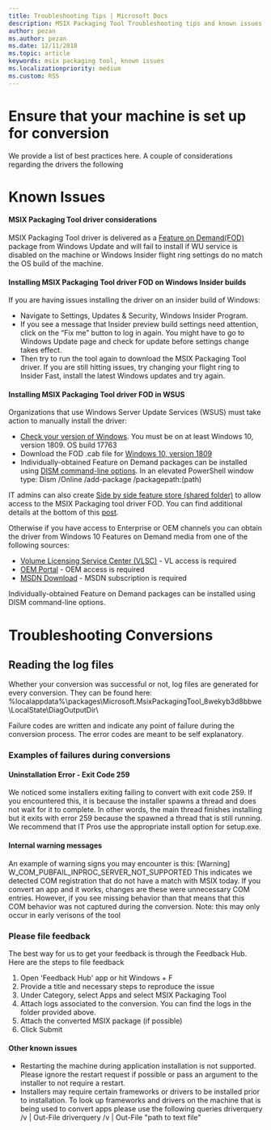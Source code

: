 ```yaml
---
title: Troubleshooting Tips | Microsoft Docs
description: MSIX Packaging Tool Troubleshooting tips and known issues 
author: pezan
ms.author: pezan
ms.date: 12/11/2018
ms.topic: article
keywords: msix packaging tool, known issues
ms.localizationpriority: medium
ms.custom: RS5
---
```

# Ensure that your machine is set up for conversion 
We provide a list of best practices here. A couple of considerations regarding the drivers the following

# Known Issues
#### MSIX Packaging Tool driver considerations
MSIX Packaging Tool driver is delivered as a [Feature on Demand(FOD)](https://docs.microsoft.com/en-us/windows-hardware/manufacture/desktop/features-on-demand-v2--capabilities) package from Windows Update and will fail to install if WU service is disabled on the machine or Windows Insider flight ring settings do no match the OS build of the machine. 

#### Installing MSIX Packaging Tool driver FOD on Windows Insider builds
If you are having issues installing the driver on an insider build of Windows:
- Navigate to Settings, Updates & Security, Windows Insider Program.
- If you see a message that Insider preview build settings need attention, click on the “Fix me” button to log in again. You might have to go to Windows Update page and check for update before settings change takes effect. 
- Then try to run the tool again to download the MSIX Packaging Tool driver. If you are still hitting issues, try changing your flight ring to Insider Fast, install the latest Windows updates and try again.

#### Installing MSIX Packaging Tool driver FOD in WSUS
Organizations that use Windows Server Update Services (WSUS) must take action to manually install the driver:
- [Check your version of Windows](https://support.microsoft.com/en-us/help/13443/windows-which-operating-system). You must be on at least Windows 10, version 1809. OS build 17763 
- Download the FOD .cab file for [Windows 10, version 1809](https://download.microsoft.com/download/8/4/3/8436215A-42DB-4FD2-966D-60D436D6EEFC/Msix-PackagingTool-Driver-Package~31bf3856ad364e35~amd64~~.cab)
- Individually-obtained Feature on Demand packages can be installed using [DISM command-line options](https://docs.microsoft.com/en-us/windows-hardware/manufacture/desktop/dism-operating-system-package-servicing-command-line-options). In an elevated PowerShell window type: Dism /Online /add-package /packagepath:(path) 

IT admins can also create [Side by side feature store (shared folder)](https://docs.microsoft.com/en-us/previous-versions/windows/it-pro/windows-server-2012-R2-and-2012/jj127275(v=ws.11)) to allow access to the MSIX Packaging tool driver FOD. You can find additional details at the bottom of this [post](https://techcommunity.microsoft.com/t5/Windows-IT-Pro-Blog/Language-pack-acquisition-and-retention-for-enterprise-devices/ba-p/275404).

Otherwise if you have access to Enterprise or OEM channels you can obtain the driver from Windows 10 Features on Demand media from one of the following sources:
- [Volume Licensing Service Center (VLSC)](https://www.microsoft.com/Licensing/servicecenter/default.aspx) - VL access is required
- [OEM Portal](https://www.microsoftoem.com) - OEM access is required
- [MSDN Download](https://my.visualstudio.com/Downloads/Featured) - MSDN subscription is required

Individually-obtained Feature on Demand packages can be installed using DISM command-line options.

# Troubleshooting Conversions
## Reading the log files 
Whether your conversion was successful or not, log files are generated for every conversion. They can be found here: 
%localappdata%\packages\Microsoft.MsixPackagingTool_8wekyb3d8bbwe\LocalState\DiagOutputDir\

Failure codes are written and indicate any point of failure during the conversion process. The error codes are meant to be self explanatory. 

### Examples of failures during conversions 
#### Uninstallation Error - Exit Code 259
We noticed some installers exiting failing to convert with exit code 259. If you encountered this, it is because the installer spawns a thread and does not wait for it to complete. In other words, the main thread finishes installing but it exits with error 259 because the spawned a thread that is still running. We recommend that IT Pros use the appropriate install option for setup.exe. 

#### Internal warning messages
An example of warning signs you may encounter is this:
[Warning] W_COM_PUBFAIL_INPROC_SERVER_NOT_SUPPORTED
This indicates we detected COM registration that do not have a match with MSIX today. If you convert an app and it works, changes are these were unnecessary COM entries. However, if you see missing behavior than that means that this COM behavior was not captured during 
the conversion. 
Note: this may only occur in early verisons of the tool

### Please file feedback 
The best way for us to get your feedback is through the Feedback Hub. Here are the steps to file feedback 
1. Open 'Feedback Hub' app or hit Windows + F 
2. Provide a title and necessary steps to reproduce the issue 
3. Under Category, select Apps and select MSIX Packaging Tool 
4. Attach logs associated to the conversion. You can find the logs in the folder provided above. 
5. Attach the converted MSIX package (if possible) 
6. Click Submit 

#### Other known issues
- Restarting the machine during application installation is not supported. Please ignore the restart request if possible or pass an argument to the installer to not require a restart.
- Installers may require certain frameworks or drivers to be installed prior to installation. To look up frameworks and drivers on the machine that is being used to convert apps please use the following queries 
driverquery /v | Out-File
driverquery /v | Out-File "path to text file"



